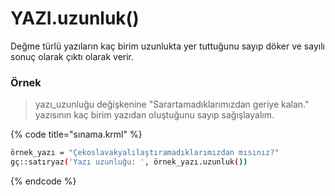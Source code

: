# YAZI.uzunluk\(\)

Değme türlü yazıların kaç birim uzunlukta yer tuttuğunu sayıp döker ve sayılı sonuç olarak çıktı olarak verir.

### Örnek

> yazı\_uzunluğu değişkenine "Sarartamadıklarımızdan geriye kalan." yazısının kaç birim yazıdan oluştuğunu sayıp sağışlayalım.

{% code title="sınama.krml" %}
```bash
örnek_yazı = "Çekoslavakyalılaştıramadıklarımızdan mısınız?"
gç::satıryaz('Yazı uzunluğu: ', örnek_yazı.uzunluk())
```
{% endcode %}

